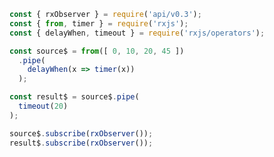 <!--
name:		
title:		timeout
pageTitle:	RxJS timeout operator example + marble diagram
desc:		
docsUrl:	https://rxjs.dev/api/operators/timeout
-->

```js
const { rxObserver } = require('api/v0.3');
const { from, timer } = require('rxjs');
const { delayWhen, timeout } = require('rxjs/operators');

const source$ = from([ 0, 10, 20, 45 ])
  .pipe(
    delayWhen(x => timer(x))
  );

const result$ = source$.pipe(
  timeout(20)
);

source$.subscribe(rxObserver());
result$.subscribe(rxObserver());

```
